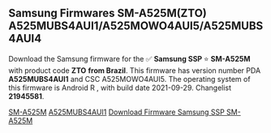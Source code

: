 <h2>Samsung Firmwares SM-A525M(ZTO) A525MUBS4AUI1/A525MOWO4AUI5/A525MUBS4AUI4</h2>
Download the Samsung firmware for the ✅ <strong>Samsung SSP </strong> ⭐ <strong>SM-A525M</strong> with product code <strong>ZTO</strong> <strong> from Brazil</strong>. This firmware has version number PDA <strong>A525MUBS4AUI1</strong> and CSC A525MOWO4AUI5. The operating system of this firmware is Android R , with build date 2021-09-29. Changelist <strong>21945581</strong>.


[SM-A525M](https://samfirm.shop/samsung/model/SM-A525M)
[A525MUBS4AUI1](https://samfirm.shop/samsung/pda/A525MUBS4AUI1)
[Download Firmware Samsung SSP SM-A525M](https://samfirm.shop/samsung/firmware/461294)
